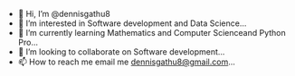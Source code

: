 - 👋 Hi, I’m @dennisgathu8
- 👀 I’m interested in Software development and Data Science...
- 🌱 I’m currently learning Mathematics and Computer Scienceand Python Pro...
- 💞️ I’m looking to collaborate on Software development...
- 📫 How to reach me email me dennisgathu8@gmail.com...

<!---
dennisgathu8/dennisgathu8 is a ✨ special ✨ repository because its `README.md` (this file) appears on your GitHub profile.
You can click the Preview link to take a look at your changes.
--->
